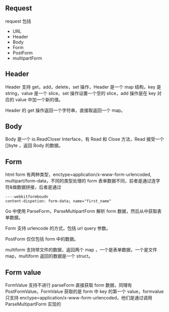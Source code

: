 ## Request

request 包括

- URL
- Header
- Body
- Form
- PostForm
- multipartForm

## Header 

Header 支持 get，add，delete，set 操作，Header 是一个 map 结构，key 是 string，value 是一个 slice，set 操作设置一个空的 slice，add 操作是在 key 对应的 value 中加一个新的值。

Header 的 get 操作返回一个字符串，直接取返回一个 map。

## Body

Body 是一个 io.ReadCloser Interface，有  Read 和 Close 方法，Read 接受一个 []byte ，返回 Body 的数据。

## Form

html form 有两种类型，enctype=application/x-www-form-urlencoded, multipart/form-data，不同的类型处理的 form 表单数据不同，前者是通过连字符&做数据拼接，后者是通过
```
----webkitformboudn
content-dispotion: form-data; name="first_name"

```

Go 中使用 ParseForm，ParseMultipartForm 解析 form 数据，然后从中获取表单数据。

Form 支持 urlencode 的方式，包括 url query 参数。

PostForm 仅仅包括 form 中的数据。

multiform 支持带文件的数据，返回两个 map ，一个是表单数据，一个是文件 map，multiform 返回的数据是一个 struct。

## Form value 

FormValue 支持不进行 parseForm 直接获取 form 数据，同理有 PostFormValue。FormValue 获取的是 form 中 key 的第一个 value，formvalue 只支持 enctype=application/x-www-form-urlencoded，他们是通过调用 ParseMultipartForm 实现的


